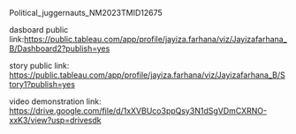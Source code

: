 Political_juggernauts_NM2023TMID12675

dasboard public link:https://public.tableau.com/app/profile/jayiza.farhana/viz/Jayizafarhana_B/Dashboard2?publish=yes

story public link: https://public.tableau.com/app/profile/jayiza.farhana/viz/Jayizafarhana_B/Story1?publish=yes

video demonstration link: https://drive.google.com/file/d/1xXVBUco3ppQsy3N1dSgVDmCXRNO-xxK3/view?usp=drivesdk
